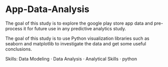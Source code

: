 # App-Data-Analysis
 The goal of this study is to explore the google play store app data and pre-process it for future use in any predictive analytics study.
 
 The goal of this study is to use Python visualization libraries such as seaborn and matplotlib to investigate the data and get some useful conclusions.
 
 Skills: Data Modeling · Data Analysis · Analytical Skills · python

